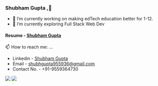 
### Shubham Gupta ,👋

- 🔭 I’m currently working on making edTech education better for 1-12.
- 🌱 I’m currently exploring Full Stack Web Dev


#### Resume - <a href="https://drive.google.com/file/d/1BajfZ84gT3w0aKhWBFRybIouitbd1kBP/view?usp=sharing" target="_blank"> Shubham Gupta</a>


 📫 How to reach me: ...
- Linkedin - <a href="https://www.linkedin.com/in/shubham-gupta-2273b21aa/"> Shubham Gupta</a>
- Email - <a email="shubhgupta955936@gmail.com"> shubhgupta955936@gmail.com
-  Contact No. - +91-9559364730


<img  src="https://github-readme-stats.vercel.app/api?username=shubhamgupta100&show_icons=true&theme=material-palenight" />
<img  src="https://github-readme-stats.vercel.app/api/top-langs?username=shubhamgupta100&theme=material-palenight&hide_langs_below=1"  />


